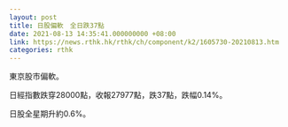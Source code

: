 ```yaml
---
layout: post
title: 日股偏軟　全日跌37點
date: 2021-08-13 14:35:41.000000000 +08:00
link: https://news.rthk.hk/rthk/ch/component/k2/1605730-20210813.htm
categories: rthk
---
```


東京股市偏軟。

日經指數跌穿28000點，收報27977點，跌37點，跌幅0.14%。

日股全星期升約0.6%。
